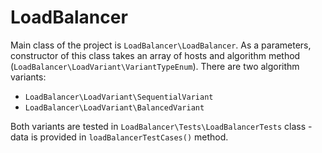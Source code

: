# LoadBalancer

Main class of the project is `LoadBalancer\LoadBalancer`. As a parameters, constructor of this class takes an array of hosts and algorithm method (`LoadBalancer\LoadVariant\VariantTypeEnum`).
There are two algorithm variants:
* `LoadBalancer\LoadVariant\SequentialVariant`
* `LoadBalancer\LoadVariant\BalancedVariant`

Both variants are tested in `LoadBalancer\Tests\LoadBalancerTests` class - data is provided in `loadBalancerTestCases()` method.